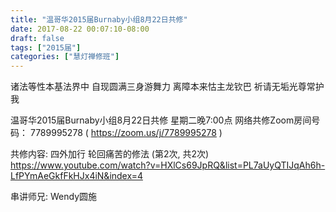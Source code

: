 ```yaml
---
title: "温哥华2015届Burnaby小组8月22日共修"
date: 2017-08-22 00:07:10-08:00
draft: false
tags: ["2015届"]
categories: ["慧灯禅修班"]
---
```

诸法等性本基法界中 自现圆满三身游舞力
离障本来怙主龙钦巴 祈请无垢光尊常护我

温哥华2015届Burnaby小组8月22日共修
星期二晚7:00点
网络共修Zoom房间号码： 7789995278 ( https://zoom.us/j/7789995278 )

共修内容:
四外加行 轮回痛苦的修法 (第2次, 共2次)
https://www.youtube.com/watch?v=HXlCs69JpRQ&list=PL7aUyQTIJqAh6h-LfPYmAeGkfFkHJx4iN&index=4

串讲师兄: Wendy圆施
